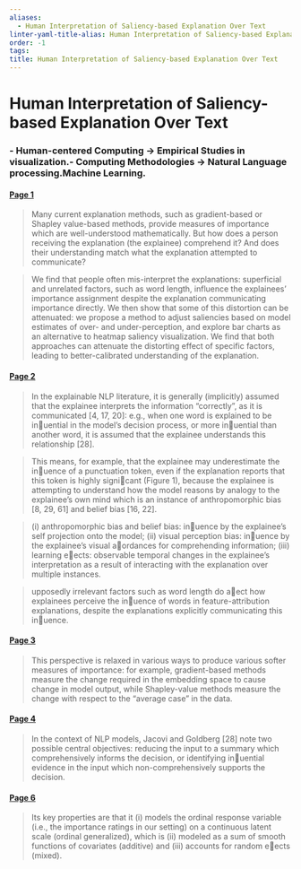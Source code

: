 ```yaml
---
aliases:
  - Human Interpretation of Saliency-based Explanation Over Text
linter-yaml-title-alias: Human Interpretation of Saliency-based Explanation Over Text
order: -1
tags: 
title: Human Interpretation of Saliency-based Explanation Over Text
---
```


# Human Interpretation of Saliency-based Explanation Over Text

### - Human-centered Computing -> Empirical Studies in visualization.- Computing Methodologies -> Natural Language processing.Machine Learning.

#### [Page 1](highlights://Schuff%20et%20al_2022_Human%20Interpretation%20of%20Saliency-based%20Explanation%20Over%20Text#page=1)

> Many current explanation methods, such as gradient-based or
> Shapley value-based methods, provide measures of importance
> which are well-understood mathematically. But how does a person
> receiving the explanation (the explainee) comprehend it? And
> does their understanding match what the explanation attempted to
> communicate?

> We find that people often mis-interpret the explanations:
> superficial and unrelated factors, such as word length,
> influence the explainees’ importance assignment despite the
> explanation communicating importance directly. We then show that
> some of this distortion can be attenuated: we propose a method
> to adjust saliencies based on model estimates of over- and
> under-perception, and explore bar charts as an alternative to
> heatmap saliency visualization. We find that both approaches can
> attenuate the distorting effect of specific factors, leading to
> better-calibrated understanding of the explanation.

#### [Page 2](highlights://Schuff%20et%20al_2022_Human%20Interpretation%20of%20Saliency-based%20Explanation%20Over%20Text#page=2)

> In the explainable NLP literature, it is generally (implicitly)
> assumed that the explainee interprets the information
> “correctly”, as it is communicated [4, 17, 20]: e.g., when one
> word is explained to be in￿uential in the model’s decision
> process, or more in￿uential than another word, it is assumed
> that the explainee understands this relationship [28].

> This means, for example, that the explainee may underestimate
> the in￿uence of a punctuation token, even if the explanation
> reports that this token is highly signi￿cant (Figure 1), because
> the explainee is attempting to understand how the model reasons
> by analogy to the explainee’s own mind which is an instance of
> anthropomorphic bias [8, 29, 61] and belief bias [16, 22].

> (i) anthropomorphic bias and belief bias: in￿uence by the
> explainee’s self projection onto the model; (ii) visual
> perception bias: in￿uence by the explainee’s visual a￿ordances
> for comprehending information; (iii) learning e￿ects: observable
> temporal changes in the explainee’s interpretation as a result
> of interacting with the explanation over multiple instances.

> upposedly irrelevant factors such as word length do a￿ect how
> explainees perceive the in￿uence of words in feature-attribution
> explanations, despite the explanations explicitly communicating
> this in￿uence.

#### [Page 3](highlights://Schuff%20et%20al_2022_Human%20Interpretation%20of%20Saliency-based%20Explanation%20Over%20Text#page=3)

> This perspective is relaxed in various ways to produce various
> softer measures of importance: for example, gradient-based
> methods measure the change required in the embedding space to
> cause change in model output, while Shapley-value methods
> measure the change with respect to the “average case” in the
> data.

#### [Page 4](highlights://Schuff%20et%20al_2022_Human%20Interpretation%20of%20Saliency-based%20Explanation%20Over%20Text#page=4)

> In the context of NLP models, Jacovi and Goldberg [28] note two
> possible central objectives: reducing the input to a summary
> which comprehensively informs the decision, or identifying
> in￿uential evidence in the input which non-comprehensively
> supports the decision.

#### [Page 6](highlights://Schuff%20et%20al_2022_Human%20Interpretation%20of%20Saliency-based%20Explanation%20Over%20Text#page=6)

> Its key properties are that it (i) models the ordinal response
> variable (i.e., the importance ratings in our setting) on a
> continuous latent scale (ordinal generalized), which is (ii)
> modeled as a sum of smooth functions of covariates (additive)
> and (iii) accounts for random e￿ects (mixed).